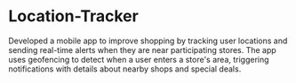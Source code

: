 # Location-Tracker
Developed a mobile app to improve shopping by tracking user locations and sending real-time alerts when they
are near participating stores. The app uses geofencing to detect when a user enters a store's area, triggering
notifications with details about nearby shops and special deals.
